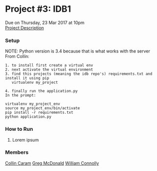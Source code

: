 # Project #3: IDB1
Due on Thursday, 23 Mar 2017 at 10pm  
[Project Description](http://www.cs.utexas.edu/users/downing/cs373/projects/IDB1.html)

### Setup
NOTE: Python version is 3.4 because that is what works with the server  
From Collin:
```
1. to install first create a virtual env
2. next activate the virtual environment
3. find this projects (meaning the idb repo's) requirements.txt and install it using pip
   virtualenv my_project

4. finally run the application.py
In the prompt:

virtualenv my_project_env
source my_project_env/bin/activate
pip install -r requirements.txt
python application.py

```

### How to Run
1. Lorem ipsum

### Members
[Collin Caram](https://github.com/collinc777)
[Greg McDonald](https://github.com/gregorymcdonald)
[William Connolly](https://github.com/ibly31ut)